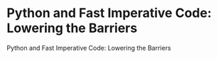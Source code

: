 # Python and Fast Imperative Code: Lowering the Barriers
Python and Fast Imperative Code: Lowering the Barriers
